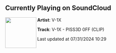 ## Currently Playing on SoundCloud

[<img align="left" width="100" src="https://i1.sndcdn.com/artworks-Kzj68JoaF7ngUckb-Zl1IMw-t500x500.jpg">](https://soundcloud.com/v1xmusic/v-1x-piss3d-0ff)

**Artist**: V-1X 

**Track**: V-1X - PISS3D 0FF (CLIP)

Last updated at 07/31/2024 10:29
